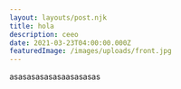 ```yaml
---
layout: layouts/post.njk
title: hola
description: ceeo
date: 2021-03-23T04:00:00.000Z
featuredImage: /images/uploads/front.jpg
---
```

asasasasasasaasasasas